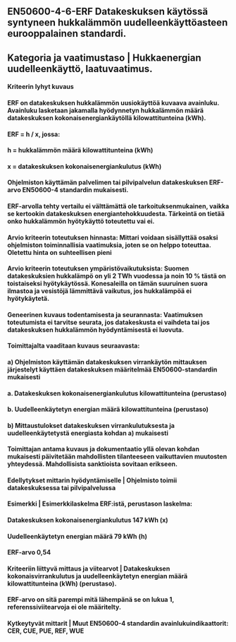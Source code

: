 ## EN50600-4-6-ERF Datakeskuksen käytössä syntyneen hukkalämmön uudelleenkäyttöasteen eurooppalainen standardi.
## Kategoria ja vaatimustaso | Hukkaenergian uudelleenkäyttö, laatuvaatimus.
#### Kriteerin lyhyt kuvaus 
#### ERF on datakeskuksen hukkalämmön uusiokäyttöä kuvaava avainluku. Avainluku lasketaan jakamalla hyödynnetyn hukkalämmön määrä datakeskuksen kokonaisenergiankäytöllä kilowattitunteina (kWh).
#### ERF = h / x, jossa:
#### h = hukkalämmön määrä kilowattitunteina (kWh)
#### x = datakeskuksen kokonaisenergiankulutus (kWh)
#### Ohjelmiston käyttämän palvelimen tai pilvipalvelun datakeskuksen ERF-arvo EN50600-4 standardin mukaisesti.
#### ERF-arvolla tehty vertailu ei välttämättä ole tarkoituksenmukainen, vaikka se kertookin datakeskuksen energiantehokkuudesta. Tärkeintä on tietää onko hukkalämmön hyötykäyttö toteutettu vai ei.
#### Arvio kriteerin toteutuksen hinnasta: Mittari voidaan sisällyttää osaksi ohjelmiston toiminnallisia vaatimuksia, joten se on helppo toteuttaa. Oletettu hinta on suhteellisen pieni
#### Arvio kriteerin toteutuksen ympäristövaikutuksista: Suomen datakeskuksien hukkalämpö on yli 2 TWh vuodessa ja noin 10 % tästä on toistaiseksi hyötykäytössä. Konesaleilla on tämän suuruinen suora ilmastoa ja vesistöjä lämmittävä vaikutus, jos hukkalämpöä ei hyötykäytetä.
#### Geneerinen kuvaus todentamisesta ja seurannasta: Vaatimuksen toteutumista ei tarvitse seurata, jos datakeskusta ei vaihdeta tai jos datakeskuksen hukkalämmön hyödyntämisestä ei luovuta.
#### Toimittajalta vaaditaan kuvaus seuraavasta:
#### a) Ohjelmiston käyttämän datakeskuksen virrankäytön mittauksen järjestelyt käyttäen datakeskuksen määritelmää EN50600-standardin mukaisesti
#### a. Datakeskuksen kokonaisenergiankulutus kilowattitunteina (perustaso)
#### b. Uudelleenkäytetyn energian määrä kilowattitunteina (perustaso)
#### b) Mittaustulokset datakeskuksen virrankulutuksesta ja uudelleenkäytetystä energiasta kohdan a) mukaisesti
#### Toimittajan antama kuvaus ja dokumentaatio yllä olevan kohdan mukaisesti päivitetään mahdollisten tilanteeseen vaikuttavien muutosten yhteydessä. Mahdollisista sanktioista sovitaan erikseen.
#### Edellytykset mittarin hyödyntämiselle | Ohjelmisto toimii datakeskuksessa tai pilvipalvelussa
#### Esimerkki | Esimerkkilaskelma ERF:istä, perustason laskelma:
#### Datakeskuksen kokonaisenergiankulutus	147 kWh (x)
#### Uudelleenkäytetyn energian määrä	79 kWh (h) 
#### ERF-arvo	0,54
#### Kriteeriin liittyvä mittaus ja viitearvot | Datakeskuksen kokonaisvirrankulutus ja uudelleenkäytetyn energian määrä kilowattitunteina (kWh) (perustaso).
#### ERF-arvo on sitä parempi mitä lähempänä se on lukua 1, referenssiviitearvoja ei ole määritelty. 
#### Kytkeytyvät mittarit | Muut EN50600-4 standardin avainlukuindikaattorit: CER, CUE, PUE, REF, WUE



